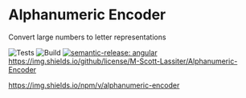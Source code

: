 # Alphanumeric Encoder
Convert large numbers to letter representations

![Tests](https://github.com/M-Scott-Lassiter/Alphanumeric-Encoder/actions/workflows/test.yml/badge.svg)
![Build](https://github.com/M-Scott-Lassiter/Alphanumeric-Encoder/actions/workflows/publish.yml/badge.svg)
[![semantic-release: angular](https://img.shields.io/badge/semantic--release-angular-e10079?logo=semantic-release)](https://github.com/semantic-release/semantic-release)
https://img.shields.io/github/license/M-Scott-Lassiter/Alphanumeric-Encoder

https://img.shields.io/npm/v/alphanumeric-encoder